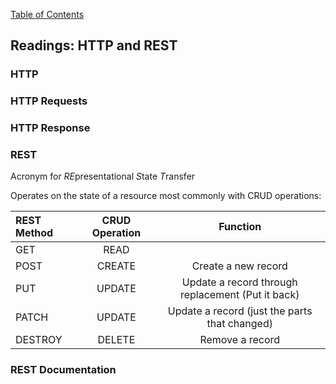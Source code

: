 [Table of Contents](https://github.com/logantscott/june2020_reading)

## Readings: HTTP and REST

### HTTP


### HTTP Requests


### HTTP Response


### REST
Acronym for *RE*presentational *S*tate *T*ransfer

Operates on the state of a resource most commonly with CRUD operations:

| REST Method | CRUD Operation | Function |
| :---    | :---: | :---: |
| GET     | READ |  | Retrieve 1 or More Records |
| POST	  | CREATE	| Create a new record |
| PUT	    | UPDATE	| Update a record through replacement (Put it back) |
| PATCH	  | UPDATE  | Update a record (just the parts that changed) |
| DESTROY | DELETE  | Remove a record |


### REST Documentation